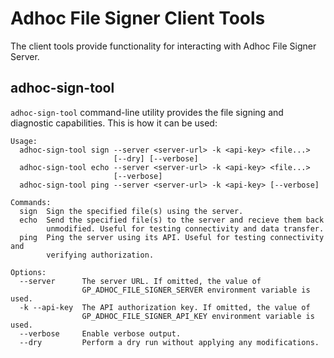 # Adhoc File Signer Client Tools

The client tools provide functionality for interacting with Adhoc File Signer Server.

## adhoc-sign-tool

`adhoc-sign-tool` command-line utility provides the file signing and diagnostic capabilities.
This is how it can be used:

```
Usage:
  adhoc-sign-tool sign --server <server-url> -k <api-key> <file...>
                       [--dry] [--verbose]
  adhoc-sign-tool echo --server <server-url> -k <api-key> <file...>
                       [--verbose]
  adhoc-sign-tool ping --server <server-url> -k <api-key> [--verbose]

Commands:
  sign  Sign the specified file(s) using the server.
  echo  Send the specified file(s) to the server and recieve them back
        unmodified. Useful for testing connectivity and data transfer.
  ping  Ping the server using its API. Useful for testing connectivity and
        verifying authorization.

Options:
  --server      The server URL. If omitted, the value of
                GP_ADHOC_FILE_SIGNER_SERVER environment variable is used.
  -k --api-key  The API authorization key. If omitted, the value of
                GP_ADHOC_FILE_SIGNER_API_KEY environment variable is used.
  --verbose     Enable verbose output.
  --dry         Perform a dry run without applying any modifications.
```

